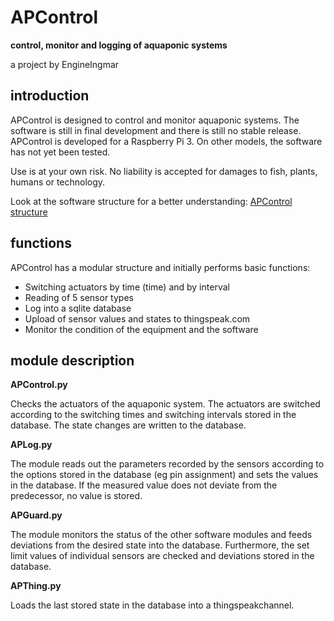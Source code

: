 # APControl
**control, monitor and logging of aquaponic systems**

a project by EngineIngmar

## introduction

APControl is designed to control and monitor aquaponic systems. The software is still in final development and there is still no stable release. APControl is developed for a Raspberry Pi 3. On other models, the software has not yet been tested.

Use is at your own risk. No liability is accepted for damages to fish, plants, humans or technology.

Look at the software structure for a better understanding: 
[APControl structure](doc/APControl%20structure%201704.pdf)

## functions

APControl has a modular structure and initially performs basic functions:
- Switching actuators by time (time) and by interval
- Reading of 5 sensor types
- Log into a sqlite database
- Upload of sensor values and states to thingspeak.com
- Monitor the condition of the equipment and the software

## module description
**APControl.py** 

Checks the actuators of the aquaponic system. The actuators are switched according to the switching times and switching intervals stored in the database. The state changes are written to the database.

**APLog.py** 

The module reads out the parameters recorded by the sensors according to the options stored in the database (eg pin assignment) and sets the values in the database. If the measured value does not deviate from the predecessor, no value is stored.

**APGuard.py** 

The module monitors the status of the other software modules and feeds deviations from the desired state into the database. Furthermore, the set limit values of individual sensors are checked and deviations stored in the database.

**APThing.py** 

Loads the last stored state in the database into a thingspeakchannel.
